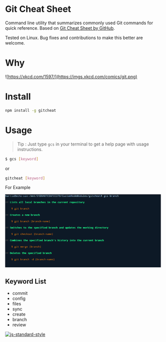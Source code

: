 # Git Cheat Sheet

Command line utility that summarizes commonly used Git commands for quick reference. Based on [Git Cheat Sheet by GitHub](https://training.github.com/kit/downloads/github-git-cheat-sheet.pdf).

Tested on Linux. Bug fixes and contributions to make this better are welcome.

# Why

![https://xkcd.com/1597/](https://imgs.xkcd.com/comics/git.png)

# Install
```bash
npm install -g gitcheat
```

# Usage
> Tip : Just type `gcs` in your terminal to get a help page with usage instructions.


```bash
$ gcs [keyword]
```
or
```bash
gitcheat [keyword]
```
For Example

![Example : $ gcs branch ](https://raw.githubusercontent.com/harrisjose/gitcheat/master/screenshot.png)

## Keyword List
- commit
- config
- files
- sync
- create
- branch
- review

[![js-standard-style](https://cdn.rawgit.com/feross/standard/master/badge.svg)](https://github.com/feross/standard)
